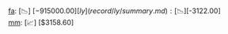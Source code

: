 [fa](record/fa/summary.md): [📉] [$-915000.00]  
[ly](record/ly/summary.md): [📉] [$-3122.00]  
[mm](record/mm/summary.md): [📈] [$3158.60]  
